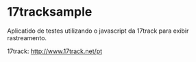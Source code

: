 # 17tracksample

Aplicatido de testes utilizando o javascript da 17track para exibir rastreamento.

17track: http://www.17track.net/pt
